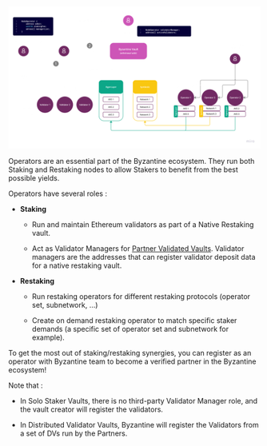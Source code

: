 ![alt text](image-3.png)

Operators are an essential part of the Byzantine ecosystem. They run both Staking and Restaking nodes to allow Stakers to benefit from the best possible yields.

Operators have several roles :

- **Staking**
    
    - Run and maintain Ethereum validators as part of a Native Restaking vault.
        
    - Act as Validator Managers for [Partner Validated Vaults](https://docs.byzantine.fi/byzantine-vaults/types-of-native-vaults/partner-validated-vaults). Validator managers are the addresses that can register validator deposit data for a native restaking vault.
        
    
- **Restaking**
    
    - Run restaking operators for different restaking protocols (operator set, subnetwork, ...)
        
    - Create on demand restaking operator to match specific staker demands (a specific set of operator set and subnetwork for example).
        
    

To get the most out of staking/restaking synergies, you can register as an operator with Byzantine team to become a verified partner in the Byzantine ecosystem!

Note that :

- In Solo Staker Vaults, there is no third-party Validator Manager role, and the vault creator will register the validators.
    
- In Distributed Validator Vaults, Byzantine will register the Validators from a set of DVs run by the Partners.